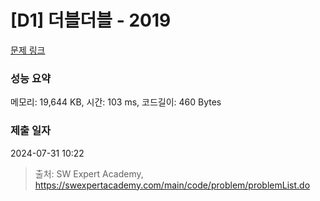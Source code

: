# [D1] 더블더블 - 2019 

[문제 링크](https://swexpertacademy.com/main/code/problem/problemDetail.do?contestProbId=AV5QDEX6AqwDFAUq) 

### 성능 요약

메모리: 19,644 KB, 시간: 103 ms, 코드길이: 460 Bytes

### 제출 일자

2024-07-31 10:22



> 출처: SW Expert Academy, https://swexpertacademy.com/main/code/problem/problemList.do